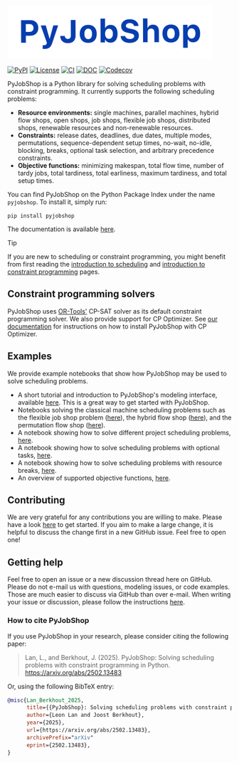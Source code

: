 ![PyJobShop logo](docs/source/assets/images/logo.svg)

[![PyPI](https://img.shields.io/pypi/v/PyJobShop?style=flat-square)](https://pypi.org/project/pyjobshop/)
[![License](https://img.shields.io/badge/license-MIT-blue?style=flat-square)](https://github.com/PyJobShop/PyJobShop/)
[![CI](https://img.shields.io/github/actions/workflow/status/PyJobShop/PyJobShop/.github%2Fworkflows%2FCI.yml?style=flat-square)](https://github.com/PyJobShop/PyJobShop/)
[![DOC](https://img.shields.io/readthedocs/pyjobshop?style=flat-square)](https://pyjobshop.org)
[![Codecov](https://img.shields.io/codecov/c/github/PyJobShop/PyJobShop?style=flat-square)](https://app.codecov.io/gh/PyJobShop/PyJobShop/)

PyJobShop is a Python library for solving scheduling problems with constraint programming.
It currently supports the following scheduling problems:

- **Resource environments:** single machines, parallel machines, hybrid flow shops, open shops, job shops, flexible job shops, distributed shops, renewable resources and non-renewable resources.
- **Constraints:** release dates, deadlines, due dates, multiple modes, permutations, sequence-dependent setup times, no-wait, no-idle, blocking, breaks, optional task selection, and arbitrary precedence constraints.
- **Objective functions:** minimizing makespan, total flow time, number of tardy jobs, total tardiness, total earliness, maximum tardiness, and total setup times.

You can find PyJobShop on the Python Package Index under the name `pyjobshop`. 
To install it, simply run:

``` shell
pip install pyjobshop
```

The documentation is available [here](https://pyjobshop.org/).

> [!TIP]
> If you are new to scheduling or constraint programming, you might benefit from first reading the [introduction to scheduling](https://pyjobshop.org/stable/setup/intro_to_scheduling.html) and [introduction to constraint programming](https://pyjobshop.org/stable/setup/intro_to_cp.html) pages.

## Constraint programming solvers

PyJobShop uses [OR-Tools'](https://github.com/google/or-tools) CP-SAT solver as its default constraint programming solver.
We also provide support for CP Optimizer. 
See [our documentation](https://pyjobshop.org/stable/setup/installation.html) for instructions on how to install PyJobShop with CP Optimizer.

## Examples

We provide example notebooks that show how PyJobShop may be used to solve scheduling problems.

- A short tutorial and introduction to PyJobShop's modeling interface, available [here](https://pyjobshop.org/stable/examples/simple_example.html). This is a great way to get started with PyJobShop.
- Notebooks solving the classical machine scheduling problems such as the flexible job shop problem ([here](https://pyjobshop.org/stable/examples/flexible_job_shop.html)), the hybrid flow shop ([here](https://pyjobshop.org/stable/examples/hybrid_flow_shop.html)), and the permutation flow shop ([here](https://pyjobshop.org/stable/examples/permutation_flow_shop.html)).
- A notebook showing how to solve different project scheduling problems, [here](https://pyjobshop.org/stable/examples/project_scheduling.html).
- A notebook showing how to solve scheduling problems with optional tasks, [here](https://pyjobshop.org/stable/examples/optional_tasks.html).
- A notebook showing how to solve scheduling problems with resource breaks, [here](https://pyjobshop.org/stable/examples/breaks.html).
- An overview of supported objective functions, [here](https://pyjobshop.org/stable/examples/objectives_examples.html).

## Contributing

We are very grateful for any contributions you are willing to make. 
Please have a look [here](https://pyjobshop.org/stable/dev/contributing.html) to get started. 
If you aim to make a large change, it is helpful to discuss the change first in a new GitHub issue. Feel free to open one!

## Getting help

Feel free to open an issue or a new discussion thread here on GitHub.
Please do not e-mail us with questions, modeling issues, or code examples.
Those are much easier to discuss via GitHub than over e-mail.
When writing your issue or discussion, please follow the instructions [here](https://pyjobshop.org/stable/setup/getting_help.html).

### How to cite PyJobShop

If you use PyJobShop in your research, please consider citing the following paper:

> Lan, L., and Berkhout, J. (2025).
> PyJobShop: Solving scheduling problems with constraint programming in Python.
> https://arxiv.org/abs/2502.13483

Or, using the following BibTeX entry:

```bibtex
@misc{Lan_Berkhout_2025,
      title={{PyJobShop}: Solving scheduling problems with constraint programming in {Python}}, 
      author={Leon Lan and Joost Berkhout},
      year={2025},
      url={https://arxiv.org/abs/2502.13483}, 
      archivePrefix="arXiv"
      eprint={2502.13483},
}
```
